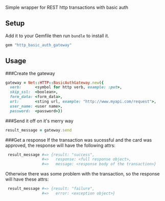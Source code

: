 Simple wrapper for REST http transactions with basic auth

## Setup

Add it to your Gemfile then run `bundle` to install it.

```ruby
gem "http_basic_auth_gateway"
```


## Usage
###Create the gateway
```ruby
gateway = Net::HTTP::BasicAuthGateway.new({
  verb:      <symbol for http verb, example: :put>,
  skip_ssl:  <boolean>,
  form_data: <form_data>,
  url:       <sting url, example: "http://www.myapi.com/request">,
  user_name: <user name>,
  password:  <password>})
```

###Send it off on it's merry way
```ruby
result_message = gateway.send
```


###Get a response
If the transaction was sucessful and the card was approved, the response will have the following attrs:
```ruby
 result_message #=> {result: "success",
                #=>   response: <full response object>,
                #=>   message: <response body of the transaction>}
```


Otherwise there was some problem with the transaction, so the response will have these attrs:
```ruby
 result_message #=> {result: "failure",
                #=>   error: <exception object>}
```
